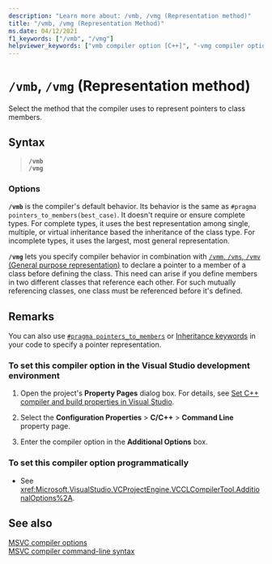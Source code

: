 ```yaml
---
description: "Learn more about: /vmb, /vmg (Representation method)"
title: "/vmb, /vmg (Representation Method)"
ms.date: 04/12/2021
f1_keywords: ["/vmb", "/vmg"]
helpviewer_keywords: ["vmb compiler option [C++]", "-vmg compiler option [C++]", "vmg compiler option [C++]", "-vmb compiler option [C++]", "/vmb compiler option [C++]", "representation method compiler options [C++]", "/vmg compiler option [C++]"]
---
```

# `/vmb`, `/vmg` (Representation method)

Select the method that the compiler uses to represent pointers to class members.

## Syntax

> **`/vmb`**\
> **`/vmg`**

### Options

**`/vmb`** is the compiler's default behavior. Its behavior is the same as `#pragma pointers_to_members(best_case)`. It doesn't require or ensure complete types. For complete types, it uses the best representation among single, multiple, or virtual inheritance based the inheritance of the class type. For incomplete types, it uses the largest, most general representation.

**`/vmg`** lets you specify compiler behavior in combination with [`/vmm`, `/vms`, `/vmv` (General purpose representation)](./vmm-vms-vmv-general-purpose-representation.md) to declare a pointer to a member of a class before defining the class. This need can arise if you define members in two different classes that reference each other. For such mutually referencing classes, one class must be referenced before it's defined.

## Remarks

You can also use [`#pragma pointers_to_members`](../../preprocessor/pointers-to-members.md) or [Inheritance keywords](../../cpp/inheritance-keywords.md) in your code to specify a pointer representation.

### To set this compiler option in the Visual Studio development environment

1. Open the project's **Property Pages** dialog box. For details, see [Set C++ compiler and build properties in Visual Studio](../working-with-project-properties.md).

1. Select the **Configuration Properties** > **C/C++** > **Command Line** property page.

1. Enter the compiler option in the **Additional Options** box.

### To set this compiler option programmatically

- See <xref:Microsoft.VisualStudio.VCProjectEngine.VCCLCompilerTool.AdditionalOptions%2A>.

## See also

[MSVC compiler options](compiler-options.md)<br/>
[MSVC compiler command-line syntax](compiler-command-line-syntax.md)
